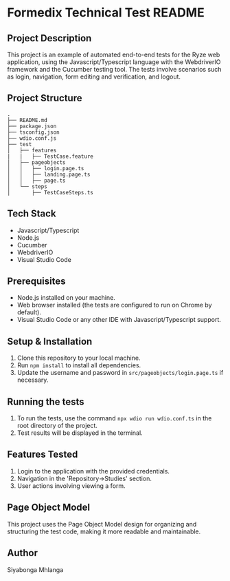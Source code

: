 # Formedix Technical Test README

## Project Description

This project is an example of automated end-to-end tests for the Ryze web application, using the Javascript/Typescript language with the WebdriverIO framework and the Cucumber testing tool. The tests involve scenarios such as login, navigation, form editing and verification, and logout.

## Project Structure

```
.
├── README.md
├── package.json
├── tsconfig.json
├── wdio.conf.js
├── test
│   ├── features
|   |   ├── TestCase.feature
│   ├── pageobjects
│   │   ├── login.page.ts
│   │   ├── landing.page.ts
│   │   ├── page.ts
│   └── steps
│       ├── TestCaseSteps.ts

```

## Tech Stack

- Javascript/Typescript
- Node.js
- Cucumber
- WebdriverIO
- Visual Studio Code

## Prerequisites

- Node.js installed on your machine.
- Web browser installed (the tests are configured to run on Chrome by default).
- Visual Studio Code or any other IDE with Javascript/Typescript support.

## Setup & Installation

1. Clone this repository to your local machine.
2. Run `npm install` to install all dependencies.
3. Update the username and password in `src/pageobjects/login.page.ts` if necessary.

## Running the tests

1. To run the tests, use the command `npx wdio run wdio.conf.ts` in the root directory of the project.
2. Test results will be displayed in the terminal.

## Features Tested

1. Login to the application with the provided credentials.
2. Navigation in the 'Repository->Studies' section.
3. User actions involving viewing a form.


## Page Object Model

This project uses the Page Object Model design for organizing and structuring the test code, making it more readable and maintainable.

## Author

Siyabonga Mhlanga
